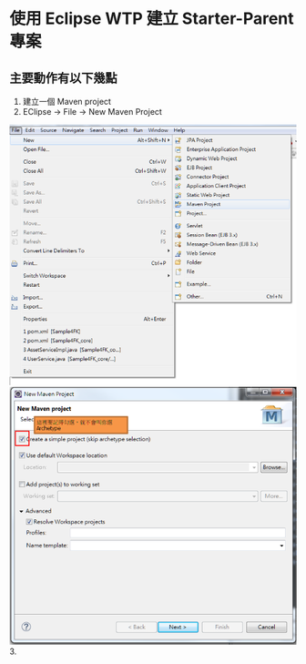 # 使用 Eclipse WTP 建立 Starter-Parent 專案

## 主要動作有以下幾點

1. 建立一個 Maven project
2. EClipse -> File -> New Maven Project

![Image](http://github.com/Smoker21/WebAppTutorial/blob/master/chapter1/Chap1-1.png)
![Image](http://github.com/Smoker21/WebAppTutorial/blob/master/chapter1/Chap1-2.png)
3.
